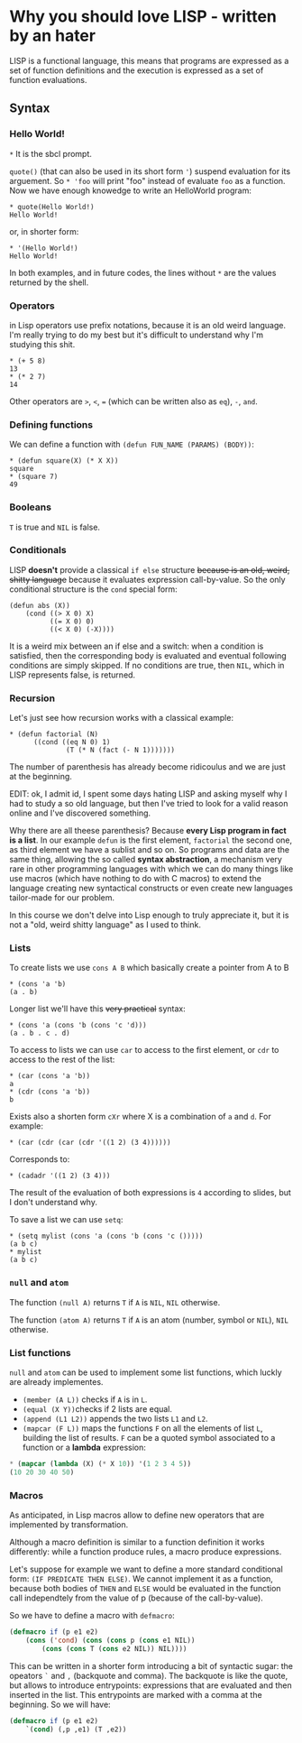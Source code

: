 # Why you should love LISP - written by an hater

LISP is a functional language, this means that programs are expressed as a set of function definitions and the execution is expressed as a set of function evaluations.

## Syntax

### Hello World!

`*` It is the sbcl prompt.

`quote()` (that can also be used in its short form `'`) suspend evaluation for its arguement. So `* 'foo` will print "foo" instead of evaluate `foo` as a function. Now we have enough knowedge to write an HelloWorld program:

```LISP
* quote(Hello World!)
Hello World!
```

or, in shorter form:

```LISP
* '(Hello World!)
Hello World!
```

In both examples, and in future codes, the lines without `*` are the values returned by the shell.

### Operators

in Lisp operators use prefix notations, because it is an old weird language. I'm really trying to do my best but it's difficult to understand why I'm studying this shit.

```Lisp
* (+ 5 8)
13
* (* 2 7)
14
```

Other operators are `>`, `<`, `=` (which can be written also as `eq`), `-`, `and`.

### Defining functions

We can define a function with `(defun FUN_NAME (PARAMS) (BODY))`:

```LISP
* (defun square(X) (* X X))
square
* (square 7)
49
```

### Booleans

`T` is true and `NIL` is false.

### Conditionals

LISP **doesn't** provide a classical `if else` structure ~~because is an old, weird, shitty language~~ because it evaluates expression call-by-value. So the only conditional structure is the `cond` special form:

```Lisp
(defun abs (X))
    (cond ((> X 0) X)
          ((= X 0) 0)
          ((< X 0) (-X))))
```
It is a weird mix between an if else and a switch: when a condition is satisfied, then the corresponding body is evaluated and eventual following conditions are simply skipped. If no conditions are true, then `NIL`, which in LISP represents false, is returned.

### Recursion

Let's just see how recursion works with a classical example:

```Lisp
* (defun factorial (N)
      ((cond ((eq N 0) 1)
              (T (* N (fact (- N 1)))))))
```

The number of parenthesis has already become ridicoulus and we are just at the beginning.

EDIT: ok, I admit id, I spent some days hating LISP and asking myself why I had to study a so old language, but then I've tried to look for a valid reason online and I've discovered something.

Why there are all theese parenthesis? Because **every Lisp program in fact is a list**. In our example `defun` is the first element, `factorial` the second one, as third element we have a sublist and so on. So programs and data are the same thing, allowing the so called **syntax abstraction**, a mechanism very rare in other programming languages with which we can do many things like use macros (which have nothing to do with C macros) to extend the language creating new syntactical constructs or even create new languages tailor-made for our problem. 

In this course we don't delve into Lisp enough to truly appreciate it, but it is not a "old, weird shitty language" as I used to think.

### Lists

To create lists we use `cons A B` which basically create a pointer from A to B

```Lisp
* (cons 'a 'b)
(a . b)
```

Longer list we'll have this ~~very practical~~ syntax:

```Lisp 
* (cons 'a (cons 'b (cons 'c 'd)))
(a . b . c . d)
```

To access to lists we can use `car` to access to the first element, or `cdr` to access to the rest of the list:

```Lisp
* (car (cons 'a 'b))
a
* (cdr (cons 'a 'b))
b
```

Exists also a shorten form `cXr` where X is a combination of `a` and `d`. For example:

```Lisp
* (car (cdr (car (cdr '((1 2) (3 4))))))
```

Corresponds to:

```Lisp
* (cadadr '((1 2) (3 4)))
```

The result of the evaluation of both expressions is `4` according to slides, but I don't understand why.

To save a list we can use `setq`:

```Lisp
* (setq mylist (cons 'a (cons 'b (cons 'c ()))))
(a b c)
* mylist
(a b c)
```

### `null` and `atom`

The function `(null A)` returns `T` if `A` is `NIL`, `NIL` otherwise.

The function `(atom A)` returns `T` if `A` is an atom (number, symbol or `NIL`), `NIL` otherwise.

### List functions

`null` and `atom` can be used to implement some list functions, which luckly are already implementes.

 - `(member (A L))` checks if `A` is in `L`.
 - `(equal (X Y))`checks if 2 lists are equal.
 - `(append (L1 L2))` appends the two lists `L1` and `L2`.
 - `(mapcar (F L))` maps the functions `F` on all the elements of list `L`, building the list of results. `F` can be a quoted symbol associated to a function or a **lambda** expression:

```lisp
* (mapcar (lambda (X) (* X 10)) '(1 2 3 4 5))
(10 20 30 40 50)
```

### Macros

As anticipated, in Lisp macros allow to define new operators that are implemented by transformation.

Although a macro definition is similar to a function definition it works differently: while a function produce rules, a macro produce expressions.

Let's suppose for example we want to define a more standard conditional form: `(IF PREDICATE THEN ELSE)`.
We cannot implement it as a function, because both bodies of `THEN` and `ELSE` would be evaluated in the function call independtely from the value of p (because of the call-by-value).

So we have to define a macro with `defmacro`:

```lisp
(defmacro if (p e1 e2)
    (cons ('cond) (cons (cons p (cons e1 NIL))
        (cons (cons T (cons e2 NIL)) NIL))))
```

This can be written in a shorter form introducing a bit of syntactic sugar: the opeators `` ` `` and `,` (backquote and comma). The backquote is like the quote, but allows to introduce entrypoints: expressions that are evaluated and then inserted in the list. This entrypoints are marked with a comma at the beginning. So we will have:

```lisp
(defmacro if (p e1 e2)
    `(cond) (,p ,e1) (T ,e2))
```
